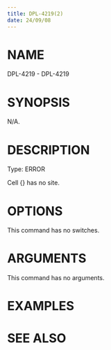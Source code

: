 ```yaml
---
title: DPL-4219(2)
date: 24/09/08
---
```


# NAME

DPL-4219 - DPL-4219

# SYNOPSIS

N/A.

# DESCRIPTION

Type: ERROR

Cell {} has no site.

# OPTIONS

This command has no switches.

# ARGUMENTS

This command has no arguments.

# EXAMPLES

# SEE ALSO
